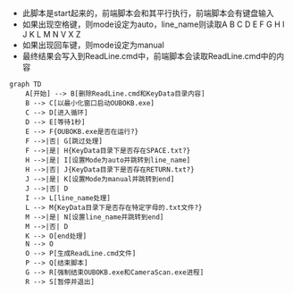 - 此脚本是start起来的，前端脚本会和其平行执行，前端脚本会有键盘输入
- 如果出现空格键，则mode设定为auto，line_name则读取A B C D E F G H I J K L M N V X Z
- 如果出现回车键，则mode设定为manual
- 最终结果会写入到ReadLine.cmd中，前端脚本会读取ReadLine.cmd中的内容

```mermaid
graph TD
    A[开始] --> B[删除ReadLine.cmd和KeyData目录内容]
    B --> C[以最小化窗口启动OUBOKB.exe]
    C --> D[进入循环]
    D --> E[等待1秒]
    E --> F{OUBOKB.exe是否在运行?}
    F -->|否| G[跳过处理]
    F -->|是| H{KeyData目录下是否存在SPACE.txt?}
    H -->|是| I[设置Mode为auto并跳转到line_name]
    H -->|否| J{KeyData目录下是否存在RETURN.txt?}
    J -->|是| K[设置Mode为manual并跳转到end]
    J -->|否| D
    I --> L[line_name处理]
    L --> M{KeyData目录下是否存在特定字母的.txt文件?}
    M -->|是| N[设置line_name并跳转到end]
    M -->|否| D
    K --> O[end处理]
    N --> O
    O --> P[生成ReadLine.cmd文件]
    P --> Q[结束脚本]
    G --> R[强制结束OUBOKB.exe和CameraScan.exe进程]
    R --> S[暂停并退出]
